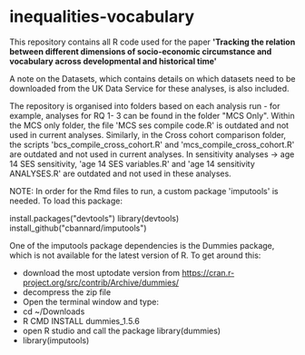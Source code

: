# inequalities-vocabulary

This repository contains all R code used for the paper **'Tracking the relation between different dimensions of socio-economic circumstance and vocabulary across developmental and historical time'**

A note on the Datasets, which contains details on which datasets need to be downloaded from the UK Data Service for these analyses, is also included. 

The repository is organised into folders based on each analysis run - for example, analyses for RQ 1- 3 can be found in the folder "MCS Only". Within the MCS only folder, the file 'MCS ses compile code.R' is outdated and not used in current analyses. Similarly, in the Cross cohort comparison folder, the scripts 'bcs_compile_cross_cohort.R' and 'mcs_compile_cross_cohort.R' are outdated and not used in current analyses. In sensitivity analyses -> age 14 SES sensitivity, 'age 14 SES variables.R' and 'age 14 sensitivity ANALYSES.R' are outdated and not used in these analyses. 

NOTE: In order for the Rmd files to run, a custom package 'imputools' is needed. To load this package: 

install.packages("devtools")
library(devtools)
install_github("cbannard/imputools")


One of the imputools package dependencies is the Dummies package, which is not available for the latest version of R. To get around this: 

- download the most uptodate version from https://cran.r-project.org/src/contrib/Archive/dummies/ 
- decompress the zip file 
- Open the terminal window and type: 
- cd ~/Downloads
- R CMD INSTALL dummies_1.5.6
- open R studio and call the package library(dummies)
- library(imputools)
